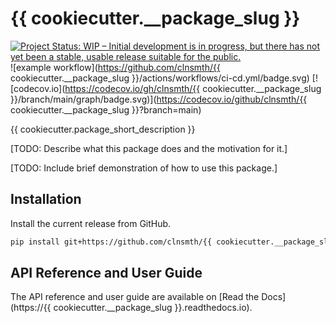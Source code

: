 # {{ cookiecutter.__package_slug }}

[![Project Status: WIP – Initial development is in progress, but there has not yet been a stable, usable release suitable for the public.](https://www.repostatus.org/badges/latest/wip.svg)](https://www.repostatus.org/#wip)
![example workflow](https://github.com/clnsmth/{{ cookiecutter.__package_slug }}/actions/workflows/ci-cd.yml/badge.svg)
[![codecov.io](https://codecov.io/gh/clnsmth/{{ cookiecutter.__package_slug }}/branch/main/graph/badge.svg)](https://codecov.io/github/clnsmth/{{ cookiecutter.__package_slug }}?branch=main)

{{ cookiecutter.package_short_description }}

[TODO: Describe what this package does and the motivation for it.]

[TODO: Include brief demonstration of how to use this package.]

## Installation

Install the current release from GitHub.

```bash
pip install git+https://github.com/clnsmth/{{ cookiecutter.__package_slug }}.git#egg={{ cookiecutter.__package_slug }}
```

## API Reference and User Guide

The API reference and user guide are available on [Read the Docs](https://{{ cookiecutter.__package_slug }}.readthedocs.io).

